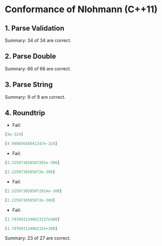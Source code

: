 # Conformance of Nlohmann (C++11)

## 1. Parse Validation


Summary: 34 of 34 are correct.

## 2. Parse Double


Summary: 66 of 66 are correct.

## 3. Parse String


Summary: 9 of 9 are correct.

## 4. Roundtrip

* Fail:
~~~js
[5e-324]
~~~

~~~js
[4.94065645841247e-324]
~~~

* Fail:
~~~js
[2.225073858507201e-308]
~~~

~~~js
[2.2250738585072e-308]
~~~

* Fail:
~~~js
[2.2250738585072014e-308]
~~~

~~~js
[2.2250738585072e-308]
~~~

* Fail:
~~~js
[1.7976931348623157e308]
~~~

~~~js
[1.79769313486232e+308]
~~~


Summary: 23 of 27 are correct.

